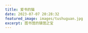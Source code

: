 ```yaml
---
title: 爱书的猫
date: 2023-07-07 20:28:32
featured_image: images/tushuguan.jpg
excerpt: 图书馆的镇馆之宝
---
```

